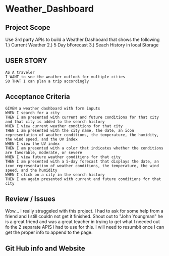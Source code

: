 # Weather_Dashboard

## Project Scope
Use 3rd party APIs to build a Weather Dashboard that shows the following
1.) Current Weather
2.) 5 Day bForecast
3.) Seach History in local Storage

## USER STORY
```
AS A traveler
I WANT to see the weather outlook for multiple cities
SO THAT I can plan a trip accordingly
```

## Acceptance Criteria
```
GIVEN a weather dashboard with form inputs
WHEN I search for a city
THEN I am presented with current and future conditions for that city and that city is added to the search history
WHEN I view current weather conditions for that city
THEN I am presented with the city name, the date, an icon representation of weather conditions, the temperature, the humidity, the wind speed, and the UV index
WHEN I view the UV index
THEN I am presented with a color that indicates whether the conditions are favorable, moderate, or severe
WHEN I view future weather conditions for that city
THEN I am presented with a 5-day forecast that displays the date, an icon representation of weather conditions, the temperature, the wind speed, and the humidity
WHEN I click on a city in the search history
THEN I am again presented with current and future conditions for that city
```

## Review / Issues
Wow... I really struggeled with this project.  I had to ask for some help from a friend and I still couldn not get it finished.  Shout out to "John Youngman"  he is a great friend and was a great teacher in trying to get what I needed out fo the 2 separate APIS i had to use for this. I will need to resumbit once I can get the proper info to append to the page.

## Git Hub info and Website

